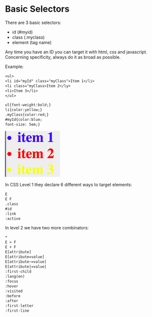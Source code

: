 # Basic Selectors 

There are 3 basic selectors:

* id (#myid)
* class (.myclass)
* element (tag name)

Any time you have an ID you can target it with html, css and javascript. Concerning specificity, always do it as broad as possible. 

Example:

```
<ul>
<li id="myId" class="myClass">Item 1</li>
<li class="myClass>Item 2</ly>
<li>Item 3</li>
</ul>
```

```
ul{font-weight:bold;}
li{color:yellow;}
.myClass{color:red;}
#myId{color:blue;
font-size: 5em;}
```
![my image name](./coloredItems.png)

In CSS Level 1 they declare 6 different ways to target elements:

```
E
E F
.class
#id
:link
:active
```

In level 2 we have two more combinators:
```
*
E > F
E + F
E[attribute]
E[attribute=value]
E[attribute~=value]
E[attribute|=value]
:first-child
:lang(en)
:focus
:hover
:visited
:before
:after
:first-letter
:first-line
```
